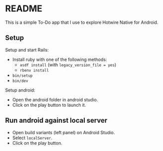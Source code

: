 # README

This is a simple To-Do app that I use to explore Hotwire Native for Android.

## Setup

Setup and start Rails:

* Install ruby with one of the following methods:
  * `asdf install` (with `legacy_version_file = yes`)
  * `rbenv install`
* `bin/setup`
* `bin/dev`

Setup android:

* Open the android folder in android studio.
* Click on the play button to launch it.

## Run android against local server

* Open build variants (left panel) on Android Studio.
* Select `localServer`.
* Click on the play button.
